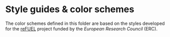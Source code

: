 # Style guides & color schemes

The color schemes defined in this folder are based on the styles
developed for the [reFUEL](https://refuel.world) project
funded by the *European Research Council* (ERC).